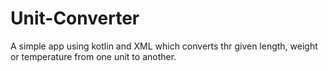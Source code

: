 # Unit-Converter
A simple app using kotlin and XML which converts thr given length, weight or temperature from one unit to another.

